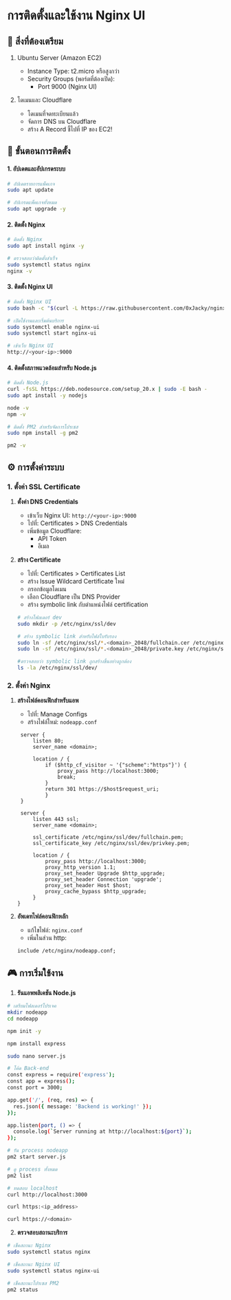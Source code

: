 # การติดตั้งและใช้งาน Nginx UI

## 📝 สิ่งที่ต้องเตรียม
1. Ubuntu Server (Amazon EC2)
   - Instance Type: t2.micro หรือสูงกว่า
   - Security Groups (พอร์ตที่ต้องเปิด):
     - Port 9000 (Nginx UI)

2. โดเมนและ Cloudflare
   - โดเมนที่จดทะเบียนแล้ว
   - จัดการ DNS บน Cloudflare
   - สร้าง A Record ชี้ไปที่ IP ของ EC2!

## 🚀 ขั้นตอนการติดตั้ง
#### 1. อัปเดตและอัปเกรดระบบ
```bash
# อัปเดตรายการแพ็คเกจ
sudo apt update

# อัปเกรดแพ็คเกจทั้งหมด
sudo apt upgrade -y
```

#### 2. ติดตั้ง Nginx
```bash
# ติดตั้ง Nginx
sudo apt install nginx -y

# ตรวจสอบว่าติดตั้งสำเร็จ
sudo systemctl status nginx
nginx -v
```

#### 3. ติดตั้ง Nginx UI
```bash
# ติดตั้ง Nginx UI
sudo bash -c "$(curl -L https://raw.githubusercontent.com/0xJacky/nginx-ui/main/install.sh)" @ install

# เปิดใช้งานและเริ่มต้นบริการ
sudo systemctl enable nginx-ui
sudo systemctl start nginx-ui

# เข้าเว็บ Nginx UI
http://<your-ip>:9000
```

#### 4. ติดตั้งสภาพแวดล้อมสำหรับ Node.js
```bash
# ติดตั้ง Node.js
curl -fsSL https://deb.nodesource.com/setup_20.x | sudo -E bash -
sudo apt install -y nodejs

node -v
npm -v

# ติดตั้ง PM2 สำหรับจัดการโปรเซส
sudo npm install -g pm2

pm2 -v
```


## ⚙️ การตั้งค่าระบบ

### 1. ตั้งค่า SSL Certificate

1. **ตั้งค่า DNS Credentials**
   - เข้าเว็บ Nginx UI: `http://<your-ip>:9000`
   - ไปที่: Certificates > DNS Credentials
   - เพิ่มข้อมูล Cloudflare:
     - API Token
     - อีเมล

2. **สร้าง Certificate**
   - ไปที่: Certificates > Certificates List
   - สร้าง Issue Wildcard Certificate ใหม่
   - กรอกข้อมูลโดเมน
   - เลือก Cloudflare เป็น DNS Provider
   - สร้าง symbolic link กับตำแหน่งไฟล์ certification
   ```bash
   # สร้างโฟลเดอร์ dev 
   sudo mkdir -p /etc/nginx/ssl/dev

   # สร้าง symbolic link สำหรับไฟล์ใบรับรอง
   sudo ln -sf /etc/nginx/ssl/*.<domain>_2048/fullchain.cer /etc/nginx/ssl/dev/fullchain.pem
   sudo ln -sf /etc/nginx/ssl/*.<domain>_2048/private.key /etc/nginx/ssl/dev/privkey.pem
   
   #ตรวจสอบว่า symbolic link ถูกสร้างขึ้นอย่างถูกต้อง
   ls -la /etc/nginx/ssl/dev/
   ```

### 2. ตั้งค่า Nginx

1. **สร้างไฟล์คอนฟิกสำหรับแอพ**
   - ไปที่: Manage Configs
   - สร้างไฟล์ใหม่: `nodeapp.conf`
   ```nginx
    server {
        listen 80;
        server_name <domain>;

        location / {
            if ($http_cf_visitor ~ '{"scheme":"https"}') {
                proxy_pass http://localhost:3000;
                break;
            }
            return 301 https://$host$request_uri;
            }
    }

    server {
        listen 443 ssl;
        server_name <domain>;
        
        ssl_certificate /etc/nginx/ssl/dev/fullchain.pem;
        ssl_certificate_key /etc/nginx/ssl/dev/privkey.pem;

        location / {
            proxy_pass http://localhost:3000;
            proxy_http_version 1.1;
            proxy_set_header Upgrade $http_upgrade;
            proxy_set_header Connection 'upgrade';
            proxy_set_header Host $host;
            proxy_cache_bypass $http_upgrade;
        }
   }
   ```

2. **อัพเดทไฟล์คอนฟิกหลัก**
   - แก้ไขไฟล์: `nginx.conf`
   - เพิ่มในส่วน http:
   ```nginx
   include /etc/nginx/nodeapp.conf;
   ```

## 🎮 การเริ่มใช้งาน

1. **รันแอพพลิเคชัน Node.js**
```bash
# เตรียมโฟลเดอร์โปรเจค
mkdir nodeapp
cd nodeapp

npm init -y

npm install express

sudo nano server.js

# โค้ด Back-end
const express = require('express');
const app = express();
const port = 3000;

app.get('/', (req, res) => {
  res.json({ message: 'Backend is working!' });
});

app.listen(port, () => {
  console.log(`Server running at http://localhost:${port}`);
});

# รัน process nodeapp
pm2 start server.js

# ดู process ทั้งหมด
pm2 list

# ทดสอบ localhost
curl http://localhost:3000

curl https:<ip_address>

curl https://<domain>
```

2. **ตรวจสอบสถานะบริการ**
```bash
# เช็คสถานะ Nginx
sudo systemctl status nginx

# เช็คสถานะ Nginx UI
sudo systemctl status nginx-ui

# เช็คสถานะโปรเซส PM2
pm2 status
```
